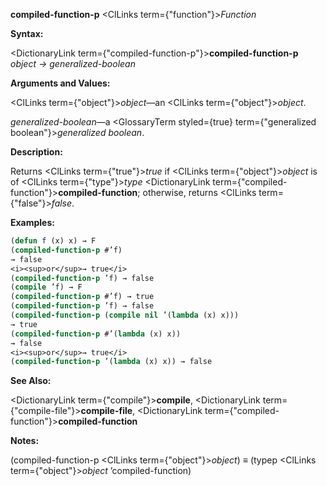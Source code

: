 **compiled-function-p** <ClLinks  term={"function"}><i>Function</i></ClLinks> 



**Syntax:** 



<DictionaryLink  term={"compiled-function-p"}><b>compiled-function-p</b></DictionaryLink> *object → generalized-boolean* 



**Arguments and Values:** 



<ClLinks  term={"object"}><i>object</i></ClLinks>—an <ClLinks  term={"object"}><i>object</i></ClLinks>. 



*generalized-boolean*—a <GlossaryTerm styled={true} term={"generalized boolean"}><i>generalized boolean</i></GlossaryTerm>. 



**Description:** 



Returns <ClLinks  term={"true"}><i>true</i></ClLinks> if <ClLinks  term={"object"}><i>object</i></ClLinks> is of <ClLinks  term={"type"}><i>type</i></ClLinks> <DictionaryLink  term={"compiled-function"}><b>compiled-function</b></DictionaryLink>; otherwise, returns <ClLinks  term={"false"}><i>false</i></ClLinks>. 















**Examples:**
```lisp
(defun f (x) x) → F 
(compiled-function-p #’f) 
→ false 
<i><sup>or</sup>→ true</i> 
(compiled-function-p ’f) → false 
(compile ’f) → F 
(compiled-function-p #’f) → true 
(compiled-function-p ’f) → false 
(compiled-function-p (compile nil ’(lambda (x) x))) 
→ true 
(compiled-function-p #’(lambda (x) x)) 
→ false 
<i><sup>or</sup>→ true</i> 
(compiled-function-p ’(lambda (x) x)) → false 
```
**See Also:** 



<DictionaryLink  term={"compile"}><b>compile</b></DictionaryLink>, <DictionaryLink  term={"compile-file"}><b>compile-file</b></DictionaryLink>, <DictionaryLink  term={"compiled-function"}><b>compiled-function</b></DictionaryLink> 



**Notes:** 



(compiled-function-p <ClLinks  term={"object"}><i>object</i></ClLinks>) *≡* (typep <ClLinks  term={"object"}><i>object</i></ClLinks> ’compiled-function) 



